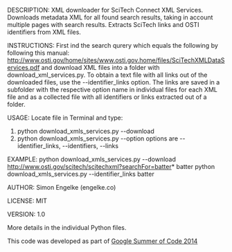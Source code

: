 DESCRIPTION:
XML downloader for SciTech Connect XML Services. 
Downloads metadata XML for all found search results, 
taking in account multiple pages with search results.
Extracts SciTech links and OSTI identifiers from XML files. 

INSTRUCTIONS:
First ind the search qurery which equals the following <link> by following this manual: 
http://www.osti.gov/home/sites/www.osti.gov.home/files/SciTechXMLDataServices.pdf
and download XML files into a folder with download_xml_services.py. 
To obtain a text file with all links out of the downloaded files, use the 
--identifier_links option. The links are saved in a subfolder
with the respective option name in individual files for each XML file 
and as a collected file with all identifiers or links extracted out of
a folder.

USAGE:
Locate file in Terminal and type:
1) python download_xmls_services.py --download <link> <ResultFolder>
2) python download_xmls_services.py --option <XMLFolder>
options are --identifier_links, --identifiers, --links

EXAMPLE:
python download_xmls_services.py --download http://www.osti.gov/scitech/scitechxml?searchFor=batter* batter
python download_xmls_services.py --identifier_links batter

AUTHOR:
Simon Engelke (engelke.co)

LICENSE:
MIT

VERSION:
1.0

More details in the individual Python files.

This code was developed as part of [Google Summer of Code 2014](https://www.google-melange.com/gsoc/project/details/google/gsoc2014/sengelke/5668600916475904)